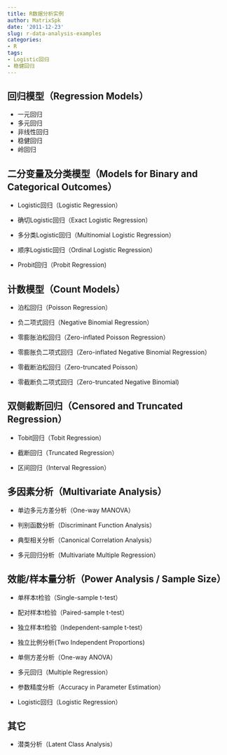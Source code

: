 ```yaml
---
title: R数据分析实例
author: MatrixSpk
date: '2011-12-23'
slug: r-data-analysis-examples
categories:
- R
tags:
- Logistic回归
- 稳健回归
---
```


## 回归模型（Regression Models）

* 一元回归
* 多元回归
* 非线性回归
* 稳健回归
* 岭回归

## 二分变量及分类模型（Models for Binary and Categorical Outcomes）

  * Logistic回归（Logistic Regression）
	
  * 确切Logistic回归（Exact Logistic Regression）

  * 多分类Logistic回归（Multinomial Logistic Regression）

  * 顺序Logistic回归（Ordinal Logistic Regression）
	
  * Probit回归（Probit Regression)

## 计数模型（Count Models）

  * 泊松回归（Poisson Regression）

  * 负二项式回归（Negative Binomial Regression）
	
  * 零膨胀泊松回归（Zero-inflated Poisson Regression）

  * 零膨胀负二项式回归（Zero-inflated Negative Binomial Regression）

  * 零截断泊松回归（Zero-truncated Poisson）
	
  * 零截断负二项式回归（Zero-truncated Negative Binomial)

## 双侧截断回归（Censored and Truncated Regression）

  * Tobit回归（Tobit Regression）
	
  * 截断回归（Truncated Regression）

  * 区间回归（Interval Regression）

## 多因素分析（Multivariate Analysis）
	
  * 单边多元方差分析（One-way MANOVA）

  * 判别函数分析（Discriminant Function Analysis）
	
  * 典型相关分析（Canonical Correlation Analysis）
	
  * 多元回归分析（Multivariate Multiple Regression）

## 效能/样本量分析（Power Analysis / Sample Size）

  * 单样本t检验（Single-sample t-test）
	
  * 配对样本t检验（Paired-sample t-test）

  * 独立样本t检验（Independent-sample t-test）
	
  * 独立比例分析(Two Independent Proportions)

  * 单侧方差分析（One-way ANOVA）
	
  * 多元回归（Multiple Regression）
	
  * 参数精度分析（Accuracy in Parameter Estimation）

  * Logistic回归（Logistic Regression）

## 其它

  * 潜类分析（Latent Class Analysis）
